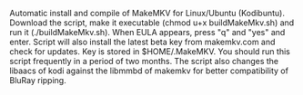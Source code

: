 Automatic install and compile of MakeMKV for Linux/Ubuntu (Kodibuntu). Download the script,
make it executable (chmod u+x buildMakeMkv.sh) and run it (./buildMakeMkv.sh). When EULA 
appears, press "q" and "yes" and enter. Script will also install the latest beta key from
makemkv.com and check for updates. Key is stored in $HOME/.MakeMKV. You should run this 
script frequently in a period of two months. The script also changes the libaacs of kodi 
against the libmmbd of makemkv for better compatibility of BluRay ripping.
